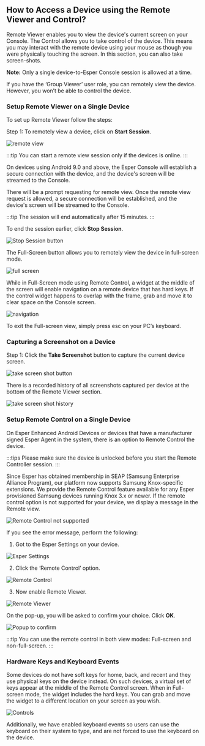 ## How to Access a Device using the Remote Viewer and Control?

Remote Viewer enables you to view the  device's current screen on your Console. The Control allows you to take control of the device. This means you may interact with the remote device using your mouse as though you were physically touching the screen. In this section, you can also take screen-shots.

**Note:** Only a single device-to-Esper Console session is allowed at a time. 

If you have the ‘Group Viewer’ user role, you can remotely view the device. However, you won’t be able to control the device.


### Setup Remote Viewer on a Single Device
 

To set up Remote Viewer follow the steps:

  

Step 1: To remotely view a device, click on **Start Session**.

  

![remote view](./images/remoteview/128_Groups_devices_details_screen_remote_viewer.png)

  

:::tip
You can start a remote view session only if the devices is online.
:::

On devices using Android 9.0 and above, the Esper Console will establish a secure connection with the device, and the device's screen will be streamed to the Console.

There will be a prompt requesting for remote view. Once the remote view request is allowed, a secure connection will be established, and the device's screen will be streamed to the Console.

:::tip
The session will end automatically after 15 minutes.
:::

  
To end the session earlier, click **Stop Session**.

![Stop Session button](./images/remoteview/129_Groups_devices_details_screen_remote_viewer_session_on.png)

The Full-Screen button allows you to remotely view the device in full-screen mode.

![full screen](./images/remoteview/132_Groups_devices_details_screen_remote_viewer_full_screen.png)

While in Full-Screen mode using Remote Control, a widget at the middle of the screen will enable navigation on a remote device that has hard keys. If the control widget happens to overlap with the frame, grab and move it to clear space on the Console screen. 

![navigation](./images/remoteview/131_Groups_devices_details_screen_remote_viewer_screenshot_fullscreen.png)

To exit the Full-screen view, simply press esc on your PC’s keyboard.


### Capturing a Screenshot on a Device

Step 1: Click the **Take Screenshot** button to capture the current device screen.

![take screen shot button](./images/remoteview/130_Groups_devices_details_screen_remote_viewer_screenshot.png)

There is a recorded history of all screenshots captured per device at the bottom of the Remote Viewer section.


![take screen shot history](./images/remoteview/130a_Screenshot_history.png)

  
### Setup Remote Control on a Single Device

On Esper Enhanced Android Devices or devices that have a manufacturer signed Esper Agent in the system, there is an option to Remote Control the device.  

:::tips
Please make sure the device is unlocked before you start the Remote Controller session.
:::

Since Esper has obtained membership in SEAP (Samsung Enterprise Alliance Program), our platform now supports Samsung Knox-specific extensions. We provide the Remote Control feature available for any Esper provisioned Samsung devices running Knox 3.x or newer. If the remote control option is not supported for your device, we display a message in the Remote view.

![Remote Control not supported](./images/remoteview/133_Groups_devices_details_screen_remote_viewer_not_supported.png)

If you see the error message, perform the following:

  

1.  Got to the Esper Settings on your device.
    

![Esper Settings](./images/remoteview/135_EsperASettings.png)


2.  Click the ‘Remote Control’ option.
    

![Remote Control](./images/remoteview/136_remoteControlOption.png)


3.  Now enable Remote Viewer.
    

![Remote Viewer](./images/remoteview/137_remoteViewer.png)


On the pop-up, you will be asked to confirm your choice. Click **OK**.

![Popup to confirm](./images/remoteview/138_popup.png)

:::tip
You can use the remote control in both view modes: Full-screen and non-full-screen.
:::

### Hardware Keys and Keyboard Events

Some devices do not have soft keys for home, back, and recent and they use physical keys on the device instead. On such devices, a virtual set of keys appear at the middle of the Remote Control screen. When in Full-screen mode, the widget includes the hard keys. You can grab and move the widget to a different location on your screen as you wish.

![Controls](./images/remoteview/134_Groups_devices_details_screen_remote_viewer_Hardware_Keys_Keyboard_Event.png)

Additionally, we have enabled keyboard events so users can use the keyboard on their system to type, and are not forced to use the keyboard on the device.